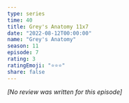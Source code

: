 ```yaml
---
type: series
time: 40
title: Grey's Anatomy 11x7
date: "2022-08-12T00:00:00"
name: "Grey's Anatomy"
season: 11
episode: 7
rating: 3
ratingEmoji: "⭐️⭐️⭐️"
share: false
---
```


_[No review was written for this episode]_
